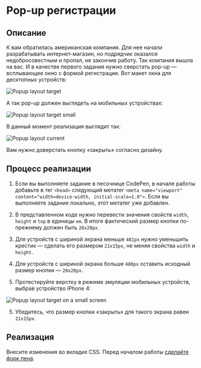 # Pop-up регистрации

## Описание

К вам обратилась американская компания. Для нее начали разрабатывать интернет-магазин, но подрядчик оказался недобросовестным и пропал, не закончив работу. Так компания вышла на вас. И в качестве первого задания нужно сверстать pop-up — всплывающее окно с формой регистрации. Вот макет окна для десктопных устройств:
 
![Popup layout target](../../sources/media-features-popup-target.jpg)

А так pop-up должен выглядеть на мобильных устройствах:

![Popup layout target small](../../sources/media-features-popup-small.jpg)

В данный момент реализация выглядит так:

![Popup layout current](../../sources/media-features-popup-current.jpg)

Вам нужно доверстать кнопку «закрыть» согласно дизайну.

## Процесс реализации
1. Если вы выполняете задание в песочнице CodePen, в начале работы добавьте в тег `<head>` следующий метатег `<meta name="viewport" content="width=device-width, initial-scale=1.0">`. Если вы выполняете задание локально, этот метатег уже добавлен.

2. В представленном коде нужно перевести значения свойств `width`, `height` и `top` в единицы `em`. В итоге фактический размер кнопки по-прежнему должен быть `28x20px`.

3. Для устройств с шириной экрана меньше `481px` нужно уменьшить крестик — сделать его размером `21x15px`, не меняя свойства `width` и `height`.

4. Для устройств с шириной экрана больше `480px` оставить исходный размер кнопки — `28x20px`.

5. Протестируйте верстку в режиме эмуляции мобильных устройств, выбрав устройство iPhone 4:

![Popup layout target on a small screen](../../sources/media-features-popup-step0.jpg)

5. Убедитесь, что размер кнопки «закрыть» для такого экрана равен `21x15px`.

## Реализация

Внесите изменения во вкладке CSS. Перед началом работы [сделайте форк пена](https://codepen.io/Netology/pen/JOGarN).
